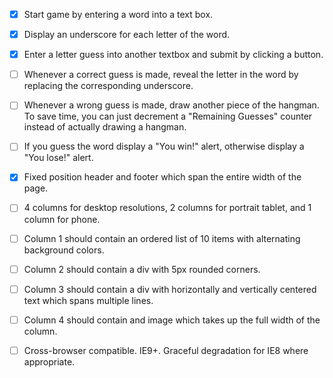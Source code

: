 - [x] Start game by entering a word into a text box.
- [x] Display an underscore for each letter of the word.
- [x] Enter a letter guess into another textbox and submit by clicking a button.
- [ ] Whenever a correct guess is made, reveal the letter in the word by replacing the corresponding underscore.
- [ ] Whenever a wrong guess is made, draw another piece of the hangman.  To save time, you can just decrement a "Remaining Guesses" counter instead of actually drawing a hangman.
- [ ] If you guess the word display a "You win!" alert, otherwise display a "You lose!" alert.

- [x] Fixed position header and footer which span the entire width of the page.
- [ ] 4 columns for desktop resolutions, 2 columns for portrait tablet, and 1 column for phone.
- [ ] Column 1 should contain an ordered list of 10 items with alternating background colors.
- [ ] Column 2 should contain a div with 5px rounded corners.
- [ ] Column 3 should contain a div with horizontally and vertically centered text which spans multiple lines.
- [ ] Column 4 should contain and image which takes up the full width of the column.
- [ ] Cross-browser compatible.  IE9+.  Graceful degradation for IE8 where appropriate.
